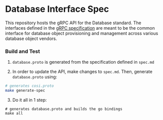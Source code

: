 # Database Interface Spec

This repository hosts the gRPC API for the Database standard. The interfaces defined in the [gRPC specification](database.proto) are meant to be the common interface for database object provisioning and management across various database object vendors.

### Build and Test

1. `database.proto` is generated from the specification defined in `spec.md`

2. In order to update the API, make changes to `spec.md`. Then, generate `database.proto` using:

```sh
# generates cosi.proto
make generate-spec
```

3. Do it all in 1 step:

```
# generates database.proto and builds the go bindings
make all
```
